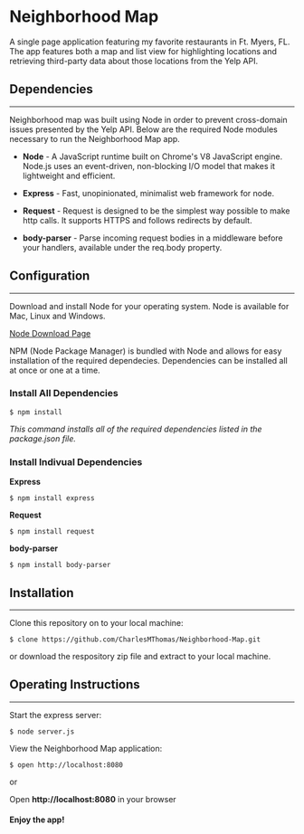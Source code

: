 # Neighborhood Map

A single page application featuring my favorite restaurants in Ft. Myers, FL. The app features both a map and list view for highlighting locations and retrieving third-party data about those locations from the Yelp API.

## Dependencies
***

Neighborhood map was built using Node in order to prevent cross-domain issues presented by the Yelp API. Below are the required Node modules necessary to run the Neighborhood Map app.

* **Node** -  A JavaScript runtime built on Chrome's V8 JavaScript engine. Node.js uses an event-driven, non-blocking I/O model that makes it lightweight and efficient. 

* **Express** - Fast, unopinionated, minimalist web framework for node.

* **Request** - Request is designed to be the simplest way possible to make http calls. It supports HTTPS and follows redirects by default.

* **body-parser** - Parse incoming request bodies in a middleware before your handlers, available under the req.body property.

## Configuration
***

Download and install Node for your operating system. Node is available for Mac, Linux and Windows.

[Node Download Page](https://nodejs.org/en/download/)

NPM (Node Package Manager) is bundled with Node and allows for easy installation of the required dependecies. Dependencies can be installed all at once or one at a time.

### Install All Dependencies

`$ npm install`

_This command installs all of the required dependencies listed in the package.json file._

### Install Indivual Dependencies

**Express**

`$ npm install express`

**Request**

`$ npm install request`

**body-parser**

`$ npm install body-parser`

## Installation
***

Clone this repository on to your local machine:

`$ clone https://github.com/CharlesMThomas/Neighborhood-Map.git`

or download the respository zip file and extract to your local machine.

## Operating Instructions
***

Start the express server:

` $ node server.js `

View the Neighborhood Map application:

` $ open http://localhost:8080 `

or 

Open **http://localhost:8080** in your browser

#### Enjoy the app!